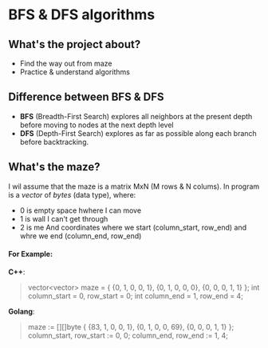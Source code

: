 # BFS & DFS algorithms

## What's the project about?

 - Find the way out from maze
 - Practice & understand algorithms

## Difference between BFS & DFS

 - **BFS** (Breadth-First Search) explores all neighbors at the present depth before moving to nodes at the next depth level
 - **DFS** (Depth-First Search) explores as far as possible along each branch before backtracking.

## What's the maze?

I wil assume that the maze is a matrix MxN (M rows & N colums).
In program is a *vector* of *bytes* (data type), where:
 - 0 is empty space hwhere I can move
 - 1 is wall I can't get through
 - 2 is me 
And coordinates where we start (column_start, row_end) and whre we end (column_end, row_end)

#### For Example:

**C++**:
> vector<vector<byte>> maze = {
> {0, 1, 0, 0, 1},
> {0, 1, 0, 0, 0},
> {0, 0, 0, 1, 1}
> };
> int column_start = 0, row_start = 0;
> int column_end = 1, row_end = 4;

**Golang**:
> maze := [][]byte {
> {83, 1, 0, 0, 1},
> {0, 1, 0, 0, 69},
> {0, 0, 0, 1, 1}
> };
> column_start, row_start := 0, 0;
> column_end, row_end := 1, 4;
